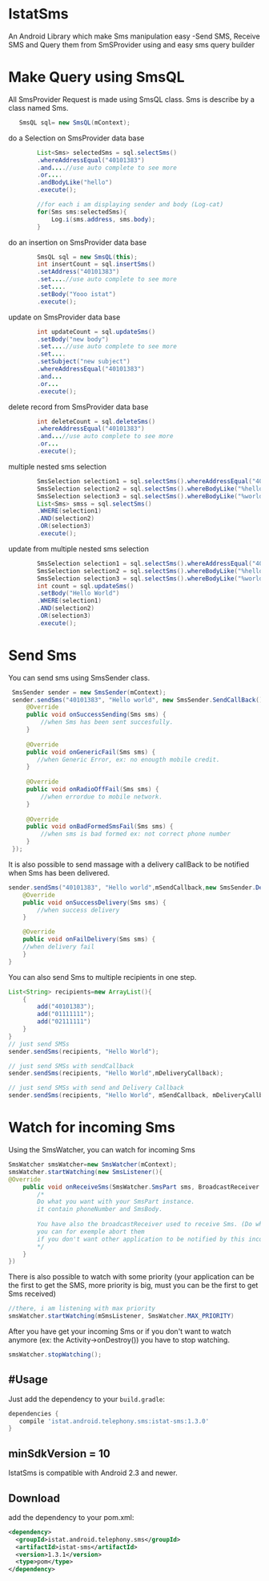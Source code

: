 # IstatSms
An Android Library which make Sms manipulation easy
-Send SMS, Receive SMS and Query them from SmSProvider using and easy sms query builder



# Make Query using SmsQL
All SmsProvider Request is made using SmsQL class. Sms is describe by a class named Sms.

 ```java
    SmsQL sql= new SmsQL(mContext);
 ```
  
do a Selection on SmsProvider data base   
```java
        List<Sms> selectedSms = sql.selectSms()
        .whereAddressEqual("40101383")
        .and....//use auto complete to see more
        .or....
        .andBodyLike("hello")
        .execute();

        //for each i am displaying sender and body (Log-cat)
        for(Sms sms:selectedSms){
            Log.i(sms.address, sms.body);
        }
 ``` 

do an insertion on SmsProvider data base
```java
        SmsQL sql = new SmsQL(this);
        int insertCount = sql.insertSms()
        .setAddress("40101383")
        .set....//use auto complete to see more
        .set....
        .setBody("Yooo istat")
        .execute();
```

update on SmsProvider data base   
```java
        int updateCount = sql.updateSms()
        .setBody("new body")
        .set....//use auto complete to see more
        .set....
        .setSubject("new subject")
        .whereAddressEqual("40101383")
        .and...
        .or...
        .execute();
 ``` 
 
delete record from SmsProvider data base
 
```java
        int deleteCount = sql.deleteSms()
        .whereAddressEqual("40101383")
        .and...//use auto complete to see more
        .or...
        .execute();
```
multiple nested sms selection 
```java
        SmsSelection selection1 = sql.selectSms().whereAddressEqual("40101383");
        SmsSelection selection2 = sql.selectSms().whereBodyLike("%hello%");
        SmsSelection selection3 = sql.selectSms().whereBodyLike("%world%");
        List<Sms> smss = sql.selectSms()
        .WHERE(selection1)
        .AND(selection2)
        .OR(selection3)
        .execute();
```
 update from multiple nested sms selection
```java
        SmsSelection selection1 = sql.selectSms().whereAddressEqual("40101383");
        SmsSelection selection2 = sql.selectSms().whereBodyLike("%hello%");
        SmsSelection selection3 = sql.selectSms().whereBodyLike("%world%");
        int count = sql.updateSms()
        .setBody("Hello World")
        .WHERE(selection1)
        .AND(selection2)
        .OR(selection3)
        .execute();
```

# Send Sms
You can send sms using SmsSender class.
```java
 SmsSender sender = new SmsSender(mContext);
 sender.sendSms("40101383", "Hello world", new SmsSender.SendCallBack(){ 
     @Override
     public void onSuccessSending(Sms sms) {
         //when Sms has been sent succesfully.
     }
 
     @Override
     public void onGenericFail(Sms sms) {
        //when Generic Error, ex: no enougth mobile credit.
     }
 
     @Override
     public void onRadioOffFail(Sms sms) {
         //when errordue to mobile network.
     }
 
     @Override
     public void onBadFormedSmsFail(Sms sms) {
         //when sms is bad formed ex: not correct phone number
     }
 });
```
It is also possible to send massage with a delivery callBack to be notified when Sms has been delivered.
```java
sender.sendSms("40101383", "Hello world",mSendCallback,new SmsSender.DeliveryCallBack(){
    @Override
    public void onSuccessDelivery(Sms sms) {
        //when success delivery
    }

    @Override
    public void onFailDelivery(Sms sms) {
    //when delivery fail
    }
}
```
You can also send Sms to multiple recipients in one step.
```java
List<String> recipients=new ArrayList(){
    {
        add("40101383");
        add("01111111");
        add("02111111")
    }
}
// just send SMSs
sender.sendSms(recipients, "Hello World");

// just send SMSs with sendCallback
sender.sendSms(recipients, "Hello World",mDeliveryCallback);

// just send SMSs with send and Delivery Callback
sender.sendSms(recipients, "Hello World", mSendCallback, mDeliveryCallback);
```

# Watch for incoming Sms
Using the SmsWatcher, you can watch for incoming Sms
```java
SmsWatcher smsWatcher=new SmsWatcher(mContext);
smsWatcher.startWatching(new SmsListener(){
@Override
    public void onReceiveSms(SmsWatcher.SmsPart sms, BroadcastReceiver receiver) {
        /*
        Do what you want with your SmsPart instance.
        it contain phoneNumber and SmsBody.
        
        You have also the broadcastReceiver used to receive Sms. (Do what you want with ...)
        you can for exemple abort them
        if you don't want other application to be notified by this incoming sms
        */
    }
})
```
There is also possible to watch with some priority (your application can be the first to get the SMS, more priority is big, must you can be the first to get Sms received)
```java
//there, i am listening with max priority
smsWatcher.startWatching(mSmsListener, SmsWatcher.MAX_PRIORITY)
```
After you have get your incoming Sms or if you don't want to watch anymore (ex: the Activity->onDestroy())
you have to stop watching.
```java
smsWatcher.stopWatching();
```

#Usage
-----
Just add the dependency to your `build.gradle`:

```groovy
dependencies {
   compile 'istat.android.telephony.sms:istat-sms:1.3.0'
}
```

minSdkVersion = 10
------------------
IstatSms is compatible with Android 2.3 and newer.

Download
--------
add the dependency to your pom.xml:

```xml
<dependency>
  <groupId>istat.android.telephony.sms</groupId>
  <artifactId>istat-sms</artifactId>
  <version>1.3.1</version>
  <type>pom</type>
</dependency>
```

